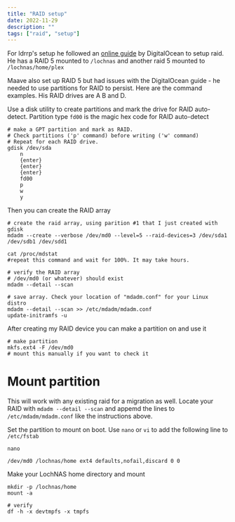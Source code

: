 ```yaml
---
title: "RAID setup"
date: 2022-11-29
description: ""
tags: ["raid", "setup"]
---
```


For ldrrp's setup he followed an [online guide](https://www.digitalocean.com/community/tutorials/how-to-create-raid-arrays-with-mdadm-on-ubuntu-16-04) by DigitalOcean to setup raid. He has a RAID 5 mounted to `/lochnas` and another raid 5 mounted to `/lochnas/home/plex`

Maave also set up RAID 5 but had issues with the DigitalOcean guide - he needed to use partitions for RAID to persist. Here are the command examples. His RAID drives are A B and D. 

Use a disk utility to create partitions and mark the drive for RAID auto-detect. Partition type `fd00` is the magic hex code for RAID auto-detect

```
# make a GPT partition and mark as RAID.
# Check partitions ('p' command) before writing ('w' command)
# Repeat for each RAID drive.
gdisk /dev/sda
    n
    {enter}
    {enter}
    {enter}
    fd00
    p
    w
    y
```

Then you can create the RAID array

```
# create the raid array, using parition #1 that I just created with gdisk
mdadm --create --verbose /dev/md0 --level=5 --raid-devices=3 /dev/sda1 /dev/sdb1 /dev/sdd1

cat /proc/mdstat
#repeat this command and wait for 100%. It may take hours.

# verify the RAID array
# /dev/md0 (or whatever) should exist
mdadm --detail --scan

# save array. Check your location of "mdadm.conf" for your Linux distro
mdadm --detail --scan >> /etc/mdadm/mdadm.conf
update-initramfs -u

```

After creating my RAID device you can make a partition on and use it

```
# make partition
mkfs.ext4 -F /dev/md0
# mount this manually if you want to check it
```

# Mount partition

This will work with any existing raid for a migration as well. Locate your RAID with `mdadm --detail --scan` and appemd the lines to `/etc/mdadm/mdadm.conf` like the instructions above.

Set the partition to mount on boot. Use `nano` or `vi` to add the following line to `/etc/fstab`

```
nano
```
```
/dev/md0 /lochnas/home ext4 defaults,nofail,discard 0 0
```

Make your LochNAS home directory and mount
```
mkdir -p /lochnas/home
mount -a

# verify
df -h -x devtmpfs -x tmpfs
```
